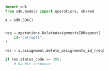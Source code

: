 <!-- Start SDK Example Usage -->
```python
import sdk
from sdk.models import operations, shared

s = sdk.SDK()


req = operations.DeleteAssignmentsIDRequest(
    id="corrupti",
)
    
res = s.assignment.delete_assignments_id_(req)

if res.status_code == 200:
    # handle response
```
<!-- End SDK Example Usage -->